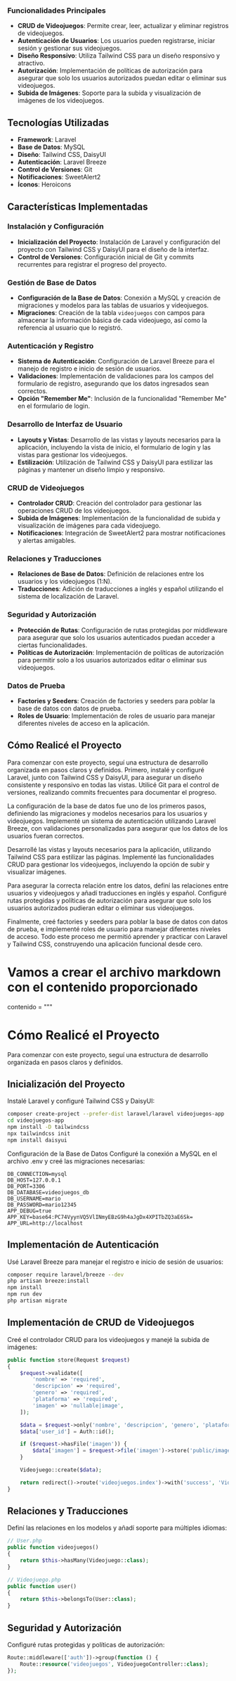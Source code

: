 ### Funcionalidades Principales

- **CRUD de Videojuegos**: Permite crear, leer, actualizar y eliminar registros de videojuegos.
- **Autenticación de Usuarios**: Los usuarios pueden registrarse, iniciar sesión y gestionar sus videojuegos.
- **Diseño Responsivo**: Utiliza Tailwind CSS para un diseño responsivo y atractivo.
- **Autorización**: Implementación de políticas de autorización para asegurar que solo los usuarios autorizados puedan editar o eliminar sus videojuegos.
- **Subida de Imágenes**: Soporte para la subida y visualización de imágenes de los videojuegos.

## Tecnologías Utilizadas

- **Framework**: Laravel
- **Base de Datos**: MySQL
- **Diseño**: Tailwind CSS, DaisyUI
- **Autenticación**: Laravel Breeze
- **Control de Versiones**: Git
- **Notificaciones**: SweetAlert2
- **Íconos**: Heroicons

## Características Implementadas

### Instalación y Configuración

- **Inicialización del Proyecto**: Instalación de Laravel y configuración del proyecto con Tailwind CSS y DaisyUI para el diseño de la interfaz.
- **Control de Versiones**: Configuración inicial de Git y commits recurrentes para registrar el progreso del proyecto.

### Gestión de Base de Datos

- **Configuración de la Base de Datos**: Conexión a MySQL y creación de migraciones y modelos para las tablas de usuarios y videojuegos.
- **Migraciones**: Creación de la tabla `videojuegos` con campos para almacenar la información básica de cada videojuego, así como la referencia al usuario que lo registró.

### Autenticación y Registro

- **Sistema de Autenticación**: Configuración de Laravel Breeze para el manejo de registro e inicio de sesión de usuarios.
- **Validaciones**: Implementación de validaciones para los campos del formulario de registro, asegurando que los datos ingresados sean correctos.
- **Opción "Remember Me"**: Inclusión de la funcionalidad "Remember Me" en el formulario de login.

### Desarrollo de Interfaz de Usuario

- **Layouts y Vistas**: Desarrollo de las vistas y layouts necesarios para la aplicación, incluyendo la vista de inicio, el formulario de login y las vistas para gestionar los videojuegos.
- **Estilización**: Utilización de Tailwind CSS y DaisyUI para estilizar las páginas y mantener un diseño limpio y responsivo.

### CRUD de Videojuegos

- **Controlador CRUD**: Creación del controlador para gestionar las operaciones CRUD de los videojuegos.
- **Subida de Imágenes**: Implementación de la funcionalidad de subida y visualización de imágenes para cada videojuego.
- **Notificaciones**: Integración de SweetAlert2 para mostrar notificaciones y alertas amigables.

### Relaciones y Traducciones

- **Relaciones de Base de Datos**: Definición de relaciones entre los usuarios y los videojuegos (1:N).
- **Traducciones**: Adición de traducciones a inglés y español utilizando el sistema de localización de Laravel.

### Seguridad y Autorización

- **Protección de Rutas**: Configuración de rutas protegidas por middleware para asegurar que solo los usuarios autenticados puedan acceder a ciertas funcionalidades.
- **Políticas de Autorización**: Implementación de políticas de autorización para permitir solo a los usuarios autorizados editar o eliminar sus videojuegos.

### Datos de Prueba

- **Factories y Seeders**: Creación de factories y seeders para poblar la base de datos con datos de prueba.
- **Roles de Usuario**: Implementación de roles de usuario para manejar diferentes niveles de acceso en la aplicación.

## Cómo Realicé el Proyecto
Para comenzar con este proyecto, seguí una estructura de desarrollo organizada en pasos claros y definidos. Primero, instalé y configuré Laravel, junto con Tailwind CSS y DaisyUI, para asegurar un diseño consistente y responsivo en todas las vistas. Utilicé Git para el control de versiones, realizando commits frecuentes para documentar el progreso.

La configuración de la base de datos fue uno de los primeros pasos, definiendo las migraciones y modelos necesarios para los usuarios y videojuegos. Implementé un sistema de autenticación utilizando Laravel Breeze, con validaciones personalizadas para asegurar que los datos de los usuarios fueran correctos.

Desarrollé las vistas y layouts necesarios para la aplicación, utilizando Tailwind CSS para estilizar las páginas. Implementé las funcionalidades CRUD para gestionar los videojuegos, incluyendo la opción de subir y visualizar imágenes.

Para asegurar la correcta relación entre los datos, definí las relaciones entre usuarios y videojuegos y añadí traducciones en inglés y español. Configuré rutas protegidas y políticas de autorización para asegurar que solo los usuarios autorizados pudieran editar o eliminar sus videojuegos.

Finalmente, creé factories y seeders para poblar la base de datos con datos de prueba, e implementé roles de usuario para manejar diferentes niveles de acceso. Todo este proceso me permitió aprender y practicar con Laravel y Tailwind CSS, construyendo una aplicación funcional desde cero.

# Vamos a crear el archivo markdown con el contenido proporcionado
contenido = """
# Cómo Realicé el Proyecto

Para comenzar con este proyecto, seguí una estructura de desarrollo organizada en pasos claros y definidos.

## Inicialización del Proyecto

Instalé Laravel y configuré Tailwind CSS y DaisyUI:

```sh
composer create-project --prefer-dist laravel/laravel videojuegos-app
cd videojuegos-app
npm install -D tailwindcss
npx tailwindcss init
npm install daisyui
```
Configuración de la Base de Datos
Configuré la conexión a MySQL en el archivo .env y creé las migraciones necesarias:

```env
DB_CONNECTION=mysql
DB_HOST=127.0.0.1
DB_PORT=3306
DB_DATABASE=videojuegos_db
DB_USERNAME=mario
DB_PASSWORD=mario12345
APP_DEBUG=true
APP_KEY=base64:PC74VyynVQ5VlINmyEBzG9h4aJgDx4XPITbZQ3aE6Sk=
APP_URL=http://localhost
```

## Implementación de Autenticación
Usé Laravel Breeze para manejar el registro e inicio de sesión de usuarios:
```sh
composer require laravel/breeze --dev
php artisan breeze:install
npm install
npm run dev
php artisan migrate
```
## Implementación de CRUD de Videojuegos
Creé el controlador CRUD para los videojuegos y manejé la subida de imágenes:

```php
public function store(Request $request)
{
    $request->validate([
        'nombre' => 'required',
        'descripcion' => 'required',
        'genero' => 'required',
        'plataforma' => 'required',
        'imagen' => 'nullable|image',
    ]);

    $data = $request->only('nombre', 'descripcion', 'genero', 'plataforma');
    $data['user_id'] = Auth::id();

    if ($request->hasFile('imagen')) {
        $data['imagen'] = $request->file('imagen')->store('public/imagenes');
    }

    Videojuego::create($data);

    return redirect()->route('videojuegos.index')->with('success', 'Videojuego creado correctamente.');
}
```

## Relaciones y Traducciones
Definí las relaciones en los modelos y añadí soporte para múltiples idiomas:

```php
// User.php
public function videojuegos()
{
    return $this->hasMany(Videojuego::class);
}

// Videojuego.php
public function user()
{
    return $this->belongsTo(User::class);
}
```

## Seguridad y Autorización
Configuré rutas protegidas y políticas de autorización:

```php
Route::middleware(['auth'])->group(function () {
    Route::resource('videojuegos', VideojuegoController::class);
});
```
